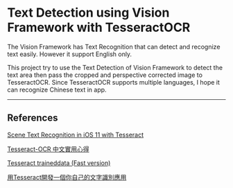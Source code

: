 #  Text Detection using Vision Framework with TesseractOCR

The Vision Framework has Text Recognition that can detect and recognize text easily. However it support English only.

This project try to use the Text Detection of Vision Framework to detect the text area then pass the cropped and perspective corrected image to TesseractOCR.
Since TesseractOCR supports multiple languages, I hope it can recognize Chinese text in app.

---

## References
[Scene Text Recognition in iOS 11 with Tesseract](https://medium.com/@khurram.pak522/scene-text-recognition-in-ios-11-2d0df8412151)

[Tesseract-OCR 中文實用心得](https://medium.com/@b98606021/%E5%AF%A6%E7%94%A8%E5%BF%83%E5%BE%97-tesseract-ocr-eef4fcd425f0)

[Tesseract traineddata (Fast version)](https://github.com/tesseract-ocr/tessdata_fast/)

[用Tesseract開發一個你自己的文字識別應用](https://swiftcafe.io/post/tesseract)